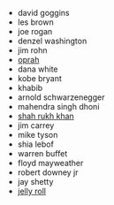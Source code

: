 - david goggins
- les brown
- joe rogan
- denzel washington
- jim rohn
- [oprah](https://www.youtube.com/watch?v=RLTgnOuYb6o)
- dana white
- kobe bryant
- khabib
- arnold schwarzenegger
- mahendra singh dhoni
- [shah rukh khan](https://youtube.com/shorts/YiP2pdxl4yI?si=1DUvqkIYJgbe-0zc)
- jim carrey
- mike tyson
- shia lebof
- warren buffet
- floyd mayweather
- robert downey jr
- jay shetty
- [jelly roll](https://youtu.be/fwCcQfpeH4E?si=e2P6fbX7bnAkb0kL)

